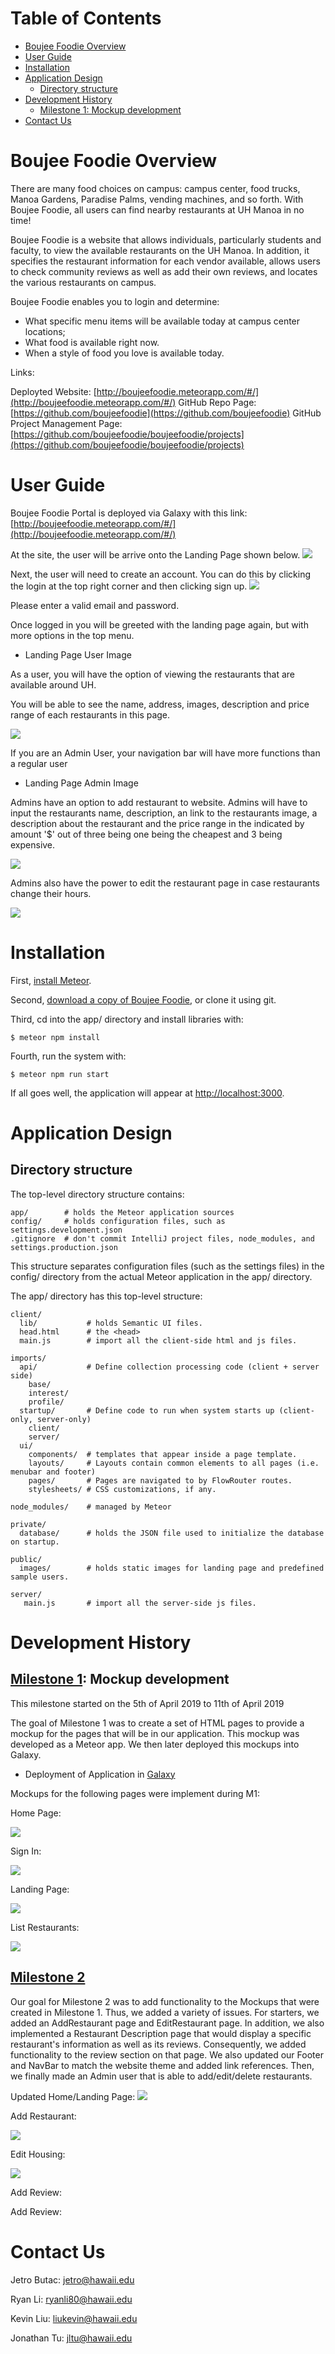 # Table of Contents
* [Boujee Foodie Overview](#boujee-foodie-overview)
* [User Guide](#user-guide)
* [Installation](#installation)
* [Application Design](#application-design)
  * [Directory structure](#directory-structure)
* [Development History](#development-history)
  * [Milestone 1: Mockup development](#milestone-1-mockup-development)
* [Contact Us](#contact-us)

# Boujee Foodie Overview
There are many food choices on campus: campus center, food trucks, Manoa Gardens, Paradise Palms, vending machines, and so forth. With Boujee Foodie, all users can find nearby restaurants at UH Manoa in no time! 

Boujee Foodie is a website that allows individuals, particularly students and faculty, to view the available restaurants on the UH Manoa. In addition, it specifies the restaurant information for each vendor available, allows users to check community reviews as well as add their own reviews, and locates the various restaurants on campus.

Boujee Foodie enables you to login and determine:
  * What specific menu items will be available today at campus center locations;
  * What food is available right now.
  * When a style of food you love is available today.

Links:

Deployted Website: [http://boujeefoodie.meteorapp.com/#/](http://boujeefoodie.meteorapp.com/#/)
GitHub Repo Page: [https://github.com/boujeefoodie](https://github.com/boujeefoodie)
GitHub Project Management Page: [https://github.com/boujeefoodie/boujeefoodie/projects](https://github.com/boujeefoodie/boujeefoodie/projects)

# User Guide

Boujee Foodie Portal is deployed via Galaxy with this link: [http://boujeefoodie.meteorapp.com/#/](http://boujeefoodie.meteorapp.com/#/)

At the site, the user will be arrive onto the Landing Page shown below.
![](images/LandingPage.jpg)

Next, the user will need to create an account. You can do this by clicking the login at the top right corner and then clicking sign up.
![](images/signup.png)

Please enter a valid email and password.

Once logged in you will be greeted with the landing page again, but with more options in the top menu.

- Landing Page User Image

As a user, you will have the option of viewing the restaurants that are available around UH.

You will be able to see the name, address, images, description and price range of each restaurants in this page.

![](images/ListRestaurant.png	)

If you are an Admin User, your navigation bar will have more functions than a regular user

- Landing Page Admin Image

Admins have an option to add restaurant to website. Admins will have to input the restaurants name, description, an link to the restaurants image, a description about the restaurant and the price range in the indicated by amount '$' out of three being one being the cheapest and 3 being expensive.

![](images/AddRestaurantAdmin.png)

Admins also have the power to edit the restaurant page in case restaurants change their hours.

![](images/ListRestaurantAdmin.png)


# Installation

First, [install Meteor](https://www.meteor.com/install).

Second, [download a copy of Boujee Foodie](https://github.com/boujeefoodie/boujeefoodie/archive/master.zip), or clone it using git.
  
Third, cd into the app/ directory and install libraries with:

```
$ meteor npm install
```

Fourth, run the system with:

```
$ meteor npm run start
```

If all goes well, the application will appear at [http://localhost:3000](http://localhost:3000).

# Application Design

## Directory structure

The top-level directory structure contains:

```
app/        # holds the Meteor application sources
config/     # holds configuration files, such as settings.development.json
.gitignore  # don't commit IntelliJ project files, node_modules, and settings.production.json
```

This structure separates configuration files (such as the settings files) in the config/ directory from the actual Meteor application in the app/ directory.

The app/ directory has this top-level structure:

```
client/
  lib/           # holds Semantic UI files.
  head.html      # the <head>
  main.js        # import all the client-side html and js files. 

imports/
  api/           # Define collection processing code (client + server side)
    base/
    interest/
    profile/
  startup/       # Define code to run when system starts up (client-only, server-only)
    client/        
    server/        
  ui/
    components/  # templates that appear inside a page template.
    layouts/     # Layouts contain common elements to all pages (i.e. menubar and footer)
    pages/       # Pages are navigated to by FlowRouter routes.
    stylesheets/ # CSS customizations, if any.

node_modules/    # managed by Meteor

private/
  database/      # holds the JSON file used to initialize the database on startup.

public/          
  images/        # holds static images for landing page and predefined sample users.
  
server/
   main.js       # import all the server-side js files.
```

# Development History

## [Milestone 1](https://github.com/boujeefoodie/boujeefoodie/projects/1): Mockup development

This milestone started on the 5th of April 2019 to 11th of April 2019

The goal of Milestone 1 was to create a set of HTML pages to provide a mockup for the pages that will be in our application. This mockup was developed as a Meteor app. We then later deployed this mockups into Galaxy.

* Deployment of Application in [Galaxy](http://boujeefoodie.meteorapp.com/#/)

Mockups for the following pages were implement during M1:

Home Page:

![](images/homepage.png)

Sign In:

![](images/SignIn.jpg)

Landing Page:

![](images/LandingPage.jpg)

List Restaurants:

![](images/ListRestaurant.png)


## [Milestone 2](https://github.com/boujeefoodie/boujeefoodie/projects/2)

Our goal for Milestone 2 was to add functionality to the Mockups that were created in Milestone 1. Thus, we added a variety of issues. For starters, we added an AddRestaurant page and EditRestaurant page. In addition, we also implemented a Restaurant Description page that would display a specific restaurant's information as well as its reviews. Consequently, we added functionality to the review section on that page. We also updated our Footer and NavBar to match the website theme and added link references. Then, we finally made an Admin user that is able to add/edit/delete restaurants.

Updated Home/Landing Page:
![](images/LandingPage.png)

Add Restaurant:

![](images/AddRestaurantAdmin.png)

Edit Housing:

![](images/EditRestaurant.png)

Add Review:




Add Review: 
# Contact Us

Jetro Butac: jetro@hawaii.edu

Ryan Li: ryanli80@hawaii.edu

Kevin Liu: liukevin@hawaii.edu

Jonathan Tu: jltu@hawaii.edu
